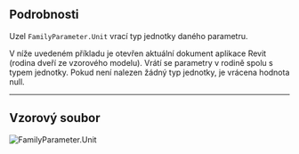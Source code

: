 ## Podrobnosti
Uzel `FamilyParameter.Unit` vrací typ jednotky daného parametru.

V níže uvedeném příkladu je otevřen aktuální dokument aplikace Revit (rodina dveří ze vzorového modelu). Vrátí se parametry v rodině spolu s typem jednotky. Pokud není nalezen žádný typ jednotky, je vrácena hodnota null.
___
## Vzorový soubor

![FamilyParameter.Unit](./Revit.Elements.FamilyParameter.Unit_img.jpg)
